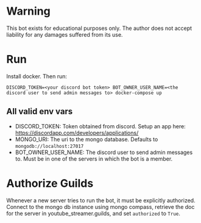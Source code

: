 # Warning

This bot exists for educational purposes only. 
The author does not accept liability for any damages suffered from its use.

# Run

Install docker. Then run:

`DISCORD_TOKEN=<your discord bot token> BOT_OWNER_USER_NAME=<the discord user to send admin messages to> docker-compose up`

## All valid env vars
* DISCORD_TOKEN: Token obtained from discord. Setup an app here: https://discordapp.com/developers/applications/
* MONGO_URI: The uri to the mongo database. Defaults to `mongodb://localhost:27017`
* BOT_OWNER_USER_NAME: The discord user to send admin messages to. Must be in one of the servers in which the bot is a member.

# Authorize Guilds

Whenever a new server tries to run the bot, it must be explicitly authorized. Connect to the mongo db instance using
mongo compass, retrieve the doc for the server in youtube_streamer.guilds, and set `authorized` to `True`.